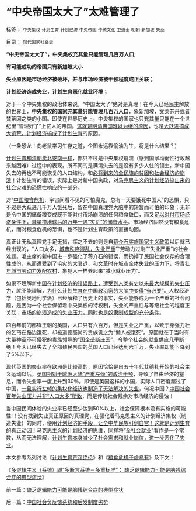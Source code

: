 # “中央帝国太大了”太难管理了

标签： `中央集权` `计划生育` `计划经济` `中央帝国` `传统文化` `卫道士` `明朝` `新加坡` `失业` 

目录： `现代国家社会史`

**“中央帝国太大了”，中央集权充其量只能管理几百万人口;**

**有可能成功的帝国只有新加坡大小**

**失业原因是市场经济被破坏，并与市场经济被干预程度成正关联；**

**计划经济造成失业，计划生育恶化就业环境；**

对于一个中央集权的政治体来说，“中国太大了”绝对是真理！在今天已经民主解放的世界上，**中央集权的国家充其量只能管理几百万人口**，象新加坡，文莱苏丹或者梵蒂冈之类的小国。即使在世界历史上，中央集权的国家也只充其量只能在一个世纪里“管理好了”上亿人的帝国。[这就是明清帝国难以为继的原因](../../../2010/12/19/专制帝国在盛世后迅速沦亡.md)，也是[大跃进搞成大饥荒，计划经济搞成了计划生育](../../../2009/11/29/计划生育成了“最不坏”的选择.md)的原因。



（一条恐龙！向老鼠学习生存之道，企图永远靠偷油为生，将是什么结果？）



[计划生育和清朝卖北安南一样](../../../2011/1/17/杜鲁门小日本还有司徒雷登“不识时务”.md)，都只不过是中央集权崩溃（感到国家均衡性行政越来越困难）过程中的表现。所不同的是满清失去的是没有多少人住的领土，新中国失去的再也不可能恢复的人口结构，和[必将到来的全民族的贫困和社会经济的崩溃](../../../2010/12/25/市场经济可以养活任何数量中国人.md)！计划生育的错误，实际上是对新中国执政，对[马克思主义的计划经济搞出来的社会灾难的恐慌性](../../../2011/1/18/极端主义值吗？危机判断权在谁的手上？.md)响应的一部分。

对“[中国粮食危机](../../../2011/1/9/市场经济不存在粮食危机.md)，宇宙间看不见的可怕魔鬼，总有一天要饿死中国人”的恐惧，只不过是大跃进几千万人饿死后，留在中国真理党大脑中的短暂而可怕的印象；无非是令中国的储备粮变成既不能对付市场崩溃的任何粮食缺口，而又[足以对付市场经济条件下，彗星撞地球后的万年一遇“灾荒”的储备水平](../../../2010/4/12/云南缺水是没有科学常识的自作自受.md)。市场经济固然没有粮食危机，而对粮食危机的恐惧，也不是计划生育政策的直接动因。

真正让无私真理党手足无措，挥之不去的则是自[蒋介石实施国家主义政策](../../../2011/1/16/亡蒋介石者，蒋介石也.md)以后就已经出现的，“人口太多，[城市秩序混乱，失业严重](../../../2009/8/30/最贫困的人口是城市世袭贫困.md)”“劳动力过剩”“失业严重”的社会难题。毛主席的新中国进一步强化了蒋介石的错误，而扔掉了民国社会仅存的合理性成份，从而遭受到了毛灾的大衰退，和文革时在城市全体失业的压力下，[将青壮年城市劳动力发配农村](../../../2009/8/6/廉价愤青红卫兵供应过剩的危机.md)，象犯人一样养起来“减小就业压力”。

如果不理解新[中国在计划经济的错误路上，遭受到人类有史以来最大规模的失业压力](../../../2010/4/25/中国经济“增长”消费上是倒退.md)，就不能理解，[为什么计划生育在中国政治家的大脑中变得“有必要”。](../../../2011/1/22/计划生育荒谬绝伦.md)人权经济学（包括奥地利学派）已经解释了历史上的事实，失业能够成为一个严重的社会问题，是因为一个社会保留着中央集权的特权制，失业的严重性与等级社会的程度正关联；[市场的崩溃造成的失业压力，同时也是奴隶制成型的充分条件](../../../2010/8/3/市场经济崩溃是奴隶制的充分条件.md)。

四百年前的都铎王朝的英国，人口只有六百万，但是失业之严重，以致于身强力壮的乞丐在路边饿死，却被道德高尚的贵族讥之为“懒人被饿死”。原因就在于当时有[大量神圣不可侵犯的贵族领导的“国企垄断庄园](../../../2010/3/2/封建社会的权力世袭.md)”，令整个社会的就业供应几乎断绝！今天已经失去了全部殖民帝国的英国人口已经达到六千万，失业率却能下降到了5%以下。

现代英国的失业率在欧洲是比较高的，原因恰恰是自五十年代艾德礼开始的社会主义运动以后，[英国相对于欧洲大陆“严重左倾”的政治干预](../../../2010/12/27/美国三次挽救了中国，三次挽救欧洲.md)，导致了自由经济的窒息，而令失业率一度上升到30％。即使是英国这样的小国，实际人口密度超过了中国，[一旦实行左倾的集权化经济也制造了无法解决的失业](../../../2009/11/15/民主“主义”乌托邦和北欧社会主义.md)，何况中国？[中国社会百年失业压力并非“人口太多”所致](../../../2009/11/5/出国也难避全球华人失业无保障浪潮的天罗地网.md)，而是传统社会残余对市场经济的侵蚀！

当中国民间体验的失业率已经至少达到50%以上，社会保障根本没有实施的可能性!！没有找到失业真正原因的真理党，在强化着马克思主义的计划经济集权（制造失业）的同时，便用[计划经济的手段，让全中华民族引剑自宫！这就是计划生育的真正动因](../../../2009/10/13/计划经济的城市化，计划生育和市场经济.md)！马克思主义的计划经济的思维，同样将“全社会就业”看作是一个常数，从而无法理解，[计划生育本身减少了社会需求和就业岗位，进一步恶化了失业](../../../2010/5/30/只有资本主义才存在社会保障.md)。

本文参考系列讨论《[计划生育荒谬绝伦](../../../2011/1/22/计划生育荒谬绝伦.md)》和《[粮食危机子虚乌有](../../../2011/1/9/市场经济不存在粮食危机.md)》及下文：

《[多逻辑主义（系统）即“多断言系统＝多重标准”；
缺乏逻辑能力可能是脑残综合症的典型症状](../../../2011/1/28/缺乏逻辑能力可能是脑残综合症的典型症状.md)》

前一篇：[缺乏逻辑能力可能是脑残综合症的典型症状](../../../2011/1/28/缺乏逻辑能力可能是脑残综合症的典型症状.md)

后一篇：[中国社会负反馈系统和后发制度劣势](../../../2011/1/29/中国社会负反馈系统和后发制度劣势.md)